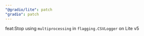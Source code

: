 ```yaml
---
"@gradio/lite": patch
"gradio": patch
---
```


feat:Stop using `multiprocessing` in `flagging.CSVLogger` on Lite v5
